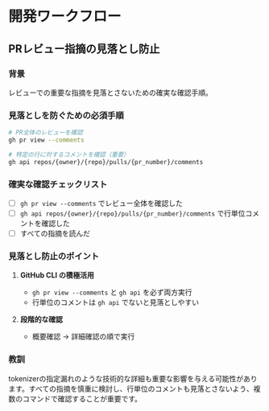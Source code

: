 # 開発ワークフロー

## PRレビュー指摘の見落とし防止

### 背景
レビューでの重要な指摘を見落とさないための確実な確認手順。

### 見落としを防ぐための必須手順

```bash
# PR全体のレビューを確認
gh pr view --comments

# 特定の行に対するコメントを確認（重要）
gh api repos/{owner}/{repo}/pulls/{pr_number}/comments
```

### 確実な確認チェックリスト

- [ ] `gh pr view --comments` でレビュー全体を確認した
- [ ] `gh api repos/{owner}/{repo}/pulls/{pr_number}/comments` で行単位コメントを確認した
- [ ] すべての指摘を読んだ

### 見落とし防止のポイント

1. **GitHub CLI の積極活用**
   - `gh pr view --comments` と `gh api` を必ず両方実行
   - 行単位のコメントは `gh api` でないと見落としやすい

2. **段階的な確認**
   - 概要確認 → 詳細確認の順で実行

### 教訓
tokenizerの指定漏れのような技術的な詳細も重要な影響を与える可能性があります。すべての指摘を慎重に検討し、行単位のコメントも見落とさないよう、複数のコマンドで確認することが重要です。